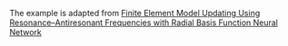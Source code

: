 The example is adapted from [Finite Element Model Updating Using Resonance–Antiresonant Frequencies with Radial Basis Function Neural Network](http://dx.doi.org/10.3390/app13126928)
